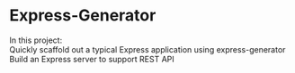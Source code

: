 # Express-Generator
In this project:  
    Quickly scaffold out a typical Express application using express-generator  
    Build an Express server to support REST API  
